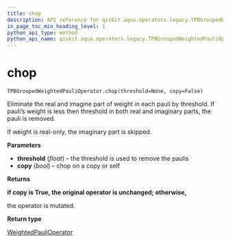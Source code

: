 ```yaml
---
title: chop
description: API reference for qiskit.aqua.operators.legacy.TPBGroupedWeightedPauliOperator.chop
in_page_toc_min_heading_level: 1
python_api_type: method
python_api_name: qiskit.aqua.operators.legacy.TPBGroupedWeightedPauliOperator.chop
---
```


# chop

<span id="qiskit.aqua.operators.legacy.TPBGroupedWeightedPauliOperator.chop" />

`TPBGroupedWeightedPauliOperator.chop(threshold=None, copy=False)`

Eliminate the real and imagine part of weight in each pauli by threshold. If pauli’s weight is less then threshold in both real and imaginary parts, the pauli is removed.

<Admonition title="Note" type="note">
  If weight is real-only, the imaginary part is skipped.
</Admonition>

**Parameters**

*   **threshold** (*float*) – the threshold is used to remove the paulis
*   **copy** (*bool*) – chop on a copy or self

**Returns**

**if copy is True, the original operator is unchanged; otherwise,**

the operator is mutated.

**Return type**

[WeightedPauliOperator](qiskit.aqua.operators.legacy.WeightedPauliOperator "qiskit.aqua.operators.legacy.WeightedPauliOperator")


